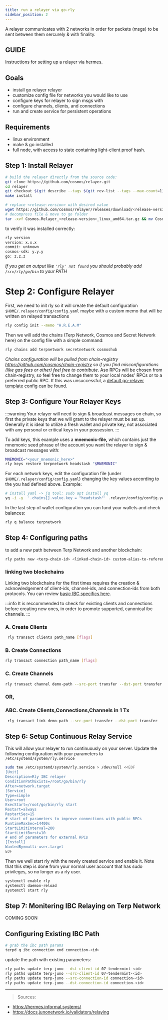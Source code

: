 ```yaml
---
title: run a relayer via go-rly
sidebar_position: 2
---
```


A relayer communicates with 2 networks in order for packets (msgs) to be sent between them sercurely & with finality.

## GUIDE
Instructions for setting up a relayer via hermes.

## Goals

- install go relayer relayer
- customize config file for networks you would like to use
- configure keys for relayer to sign msgs with
- configure channels, clients, and connections
- run and create service for persistent operations


## Requirements 

- linux environment
- make & go installed 
- full node, with access to state containing light-client proof hash. 

## Step 1: Install Relayer

<Container>
<Tabs>
<TabItem value="source" label="source">

```sh
# build the relayer directly from the source code:
git clone https://github.com/cosmos/relayer.git
cd relayer
git checkout $(git describe --tags $(git rev-list --tags --max-count=1))
make install
```

</TabItem>
<TabItem value="release" label="release">

```bash
# replace <release-version> with desired value
wget https://github.com/cosmos/relayer/releases/download/<release-version>/Cosmos.Relayer_<release-version>_linux_amd64.tar.gz 
# decompress file & move to go folder
tar -xvf Cosmos.Relayer_<release-version>_linux_amd64.tar.gz && mv Cosmos.Relayer_<release-version>_linux_amd64/rly ~/go/bin/
```
</TabItem>
</Tabs>
</Container>

to verify it was installed correctly:
```sh
rly version
version: x.x.x
commit: unknown
cosmos-sdk: y.y.y
go: z.z.z
```

*If you get an output like `'rly' not found` you should probably add `/srv/rly/go/bin` to your PATH*


# Step 2: Configure Relayer
First, we need to init rly so it will create the default configuration `$HOME/.relayer/config/config.yaml` maybe with a custom memo that will be written on relayed transactions

```bash
rly config init --memo "H.R.E.A.M"
```

Then we will add the chains (Terp Network, Cosmos and Secret Network here) on the config file with a simple command:

```bash
rly chains add terpnetwork secretnetwork cosmoshub
```

*Chains configuration will be pulled from chain-registry https://github.com/cosmos/chain-registry so if you find misconfigurations (like gas fees or other) feel free to contribute.*
Aso RPCs will be chosen from chain-registry, so feel free to change them to your local nodes' RPCs or to a preferred public RPC. If this was unsuccessful, a [default go-relayer template config](https://github.com/terpnetwork/networks/blob/main/mainnet/morocco-1/config/go-rly/TERP_X.toml) can be found.


## Step 3: Configure Your Relayer Keys

:::warning
Your relayer will need to sign & broadcast messages on chain, so first the private keys that we will grant to the relayer must be set up. Generally it is ideal to utilize a fresh wallet and private key, not associated with any personal or critical keys in your possession.
:::

To add keys, this example uses a **mnemonic-file,** which contains just the mnemonic seed phrase of the account you want the relayer to sign & broadcast messages with:

```bash
MNEMONIC="<your_mnemonic_here>"
rly keys restore terpnetwork headstash "$MNEMONIC"
```

For each network keys, edit the configuration file (under `$HOME/.relayer/config/config.yaml`) changing the key values according to the you had defined above. Example:
```sh
# install yaml -> jq tool: sudo apt install yq  
yq -i -y  '.chains[].value.key = "headstash"' .relayer/config/config.yaml

```
In the last step of wallet configuration you can fund your wallets and check balances:
```sh
rly q balance terpnetwork
```

## Step 4: Configuring paths
to add a new path between Terp Network and another blockchain:
```sh
rly paths new <terp-chain-id> <linked-chain-id> custom-alias-to-reference-specific-connection
```

### linking two blockchains
Linking two blockchains for the first times requires the creation & acknowledgement of client-ids, channel-ids, and connection-ids from both protocols. You can review [basic IBC specifics here](./basic-ibc-overview).

:::info
It is reccommended to check for existing clients and connections before creating new ones, in order to promote supported, canonical ibc channels.
:::

### A. Create Clients 
```sh
 rly transact clients path_name [flags]
```

### B. Create Connections
```sh
rly transact connection path_name [flags]
```

### C. Create Channels
```sh
rly transact channel demo-path --src-port transfer --dst-port transfer --order unordered --version ics20-1
```

### OR,

### ABC. Create Clients,Connections,Channels in 1 Tx
```sh
 rly transact link demo-path --src-port transfer --dst-port transfer
```

## Step 6: Setup Continuous Relay Service
This will allow your relayer to run continuously on your server. 
Update the following configuration with your parameters to `/etc/systemd/system/rly.service`
```sh
sudo tee /etc/systemd/system/rly.service > /dev/null <<EOF  
[Unit]
Description=Rly IBC relayer
ConditionPathExists=/root/go/bin/rly
After=network.target
[Service]
Type=simple
User=root
ExecStart=/root/go/bin/rly start
Restart=always
RestartSec=15
# start of parameters to improve connections with public RPCs
RuntimeMaxSec=14400s
StartLimitInterval=200
StartLimitBurst=10
# end of parameters for external RPCs
[Install]
WantedBy=multi-user.target
EOF
```

Then we well start rly with the newly created service and enable it. Note that this step is done from your normal user account that has sudo privileges, so no longer as a rly user.

```sh
systemctl enable rly
systemctl daemon-reload
systemctl start rly
```

## Step 7: Monitering IBC Relaying on Terp Network
COMING SOON


## Configuring Existing IBC Path 

```sh
# grab the ibc path params
terpd q ibc connection end connection-<id>
```
update the path with existing parameters:
```sh
rly paths update terp-juno --dst-client-id 07-tendermint-<id>
rly paths update terp-juno --src-client-id 07-tendermint-<id>
rly paths update terp-juno --src-connection-id connection-<id>
rly paths update terp-juno --dst-connection-id connection-<id>
```

___
> Sources:
* https://hermes.informal.systems/
* https://docs.junonetwork.io/validators/relaying
>
